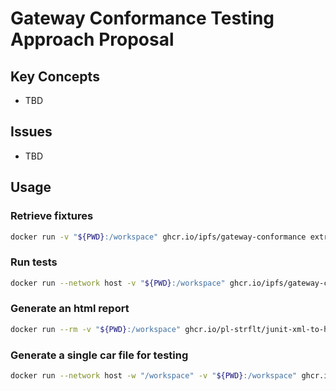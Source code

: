 # Gateway Conformance Testing Approach Proposal

## Key Concepts

- TBD

## Issues

- TBD

## Usage

### Retrieve fixtures

```bash
docker run -v "${PWD}:/workspace" ghcr.io/ipfs/gateway-conformance extract-fixtures /workspace/[output-dir]
```

### Run tests

```bash
docker run --network host -v "${PWD}:/workspace" ghcr.io/ipfs/gateway-conformance test [gateway-url] /workspace/[output-xml]
```

### Generate an html report

```bash
docker run --rm -v "${PWD}:/workspace" ghcr.io/pl-strflt/junit-xml-to-html:latest no-frames /workspace/[output-xml] /workspace/[output-html]
```

### Generate a single car file for testing

```bash
docker run --network host -w "/workspace" -v "${PWD}:/workspace" ghcr.io/ipfs/gateway-conformance merge-fixtures /workspace/[output-car]
```
